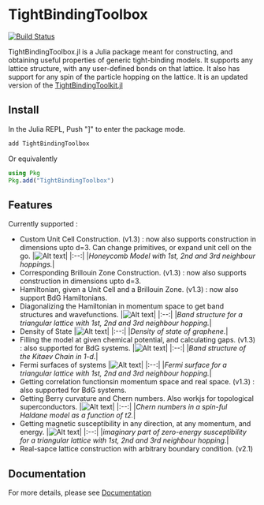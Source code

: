 # TightBindingToolbox

[![Build Status](https://github.com/sandrewkhardy/TightBindingToolbox.jl/actions/workflows/CI.yml/badge.svg?branch=main)](https://github.com/sandrewkhardy/TightBindingToolbox.jl/actions/workflows/CI.yml?query=branch%3Amain)

TightBindingToolbox.jl is a Julia package meant for constructing, and obtaining useful properties of generic tight-binding models. It supports any lattice structure, with any user-defined bonds on that lattice. It also has support for any spin of the particle hopping on the lattice. It is an updated version of the [TightBindingToolkit.jl](https://github.com/Anjishnubose/TightBindingToolkit.jl)
## Install
In the Julia REPL, Push "]" to enter the package mode.
```julia
add TightBindingToolbox
```
Or equivalently
```julia
using Pkg
Pkg.add("TightBindingToolbox")
```

## Features
Currently supported :
* Custom Unit Cell Construction. (v1.3) : now also supports construction in dimensions upto d=3. Can change primitives, or expand unit cell on the go.
    |![Alt text](./docs/src/Figures/Honeycomb_123NN_UC.png)|
    |:--:| 
    |*Honeycomb Model with 1st, 2nd and 3rd neighbour hoppings.*|
* Corresponding Brillouin Zone Construction. (v1.3) : now also supports construction in dimensions upto d=3.
* Hamiltonian, given a Unit Cell and a Brillouin Zone. (v1.3) : now also support BdG Hamiltonians.
* Diagonalizing the Hamiltonian in momentum space to get band structures and wavefunctions.
    |![Alt text](./docs/src/Figures/Triangle_123NN_bandStructure.png)|
    |:--:| 
    |*Band structure for a triangular lattice with 1st, 2nd and 3rd neighbour hopping.*|
* Density of State 
    |![Alt text](./docs/src/Figures/Graphene_DOS.png)|
    |:--:| 
    |*Density of state of graphene.*|
* Filling the model at given chemical potential, and calculating gaps. (v1.3) : also supported for BdG systems.
    |![Alt text](./docs/src/Figures/KitaevChain.png)|
    |:--:| 
    |*Band structure of the Kitaev Chain in 1-d.*|
* Fermi surfaces of systems
    |![Alt text](./docs/src/Figures/Triangle_123NN_FS.png)|
    |:--:| 
    |*Fermi surface for a triangular lattice with 1st, 2nd and 3rd neighbour hopping.*|
* Getting correlation functionsin momentum space and real space. (v1.3) : also supported for BdG systems.
* Getting Berry curvature and Chern numbers. Also workjs for topological superconductors.
    |![Alt text](./docs/src/Figures/Haldane_Chern.png)|
    |:--:| 
    |*Chern numbers in a spin-ful Haldane model as a function of t2.*|
* Getting magnetic susceptibility in any direction, at any momentum, and energy.
    |![Alt text](./docs/src/Figures/Triangle_123NN_chi.png)|
    |:--:| 
    |*imaginary part of zero-energy susceptibility for a triangular lattice with 1st, 2nd and 3rd neighbour hopping.*|
* Real-sapce lattice construction with arbitrary boundary condition. (v2.1)

## Documentation
For more details, please see [Documentation](https://anjishnubose.github.io/TightBindingToolbox.jl/dev/)
